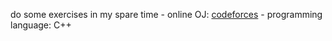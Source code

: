 do some exercises in my spare time
    - online OJ: [codeforces](http://codeforces.com)
    - programming language: C++
